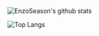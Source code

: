 ![EnzoSeason's github stats](https://github-readme-stats.vercel.app/api?username=EnzoSeason&show_icons=true&theme=radical)

![Top Langs](https://github-readme-stats.vercel.app/api/top-langs/?username=EnzoSeason&layout=compact&theme=radical)
